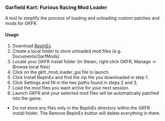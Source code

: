 ### Garfield Kart: Furious Racing Mod Loader
A tool to simplify the process of loading and unloading custom patches and mods for GKFR.
#### Usage
1. Download [BepInEx](https://github.com/BepInEx/BepInEx/releases/tag/v5.4.21)
2. Create a local folder to store unloaded mod files (e.g. Documents/GarfMods)
3. Locate your GKFR install folder (in Steam, right click GKFR, Manage -> Browse local files)
4. Click on the gkfr_mod_loader_gui file to launch.
5. Click Install BepInEx and find the zip file you downloaded in step 1.
6. Click Settings and fill in the two paths found in steps 2 and 3.
7. Load the mod files you want active for your next session. 
8. Launch GKFR and your selected mod files will be automatically patched into the game.

- Do not store any files only in the BepInEx directory within the GKFR install folder. The Remove BepInEx button will delete everything in there.